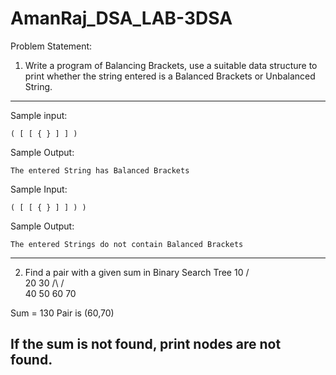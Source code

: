 # AmanRaj_DSA_LAB-3DSA
Problem Statement:                                                                                                                                      
1) Write a program of Balancing Brackets, 
   use a suitable data structure to print
   whether the string entered is a Balanced Brackets or Unbalanced String.
------------------------------------------------------------------------------------------------------------------------------
  Sample input:

    ( [ [ { } ] ] )

  Sample Output:

    The entered String has Balanced Brackets

  Sample Input:

    ( [ [ { } ] ] ) )

  Sample Output:

    The entered Strings do not contain Balanced Brackets

-------------------------------------------------------------------------------------------------------------------------------


2) Find a pair with a given sum in Binary Search Tree
        10
        / \
      20   30
      /\   /\
    40 50 60 70

 
Sum = 130
Pair is (60,70)


If the sum is not found, print nodes are not found.
-------------------------------------------------------------------------------------------------------------------------------


